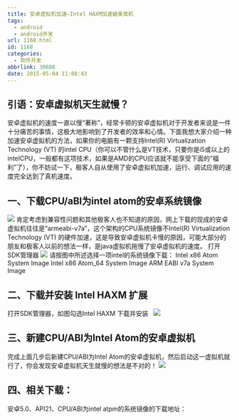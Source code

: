 ```yaml
---
title: 安卓虚拟机加速—Intel HAXM加速媲美真机
tags:
  - android
  - android开发
url: 1168.html
id: 1168
categories:
  - 软件开发
abbrlink: 38688
date: 2015-05-04 11:08:43
---
```


引语：安卓虚拟机天生就慢？
-------------

安卓虚拟机的速度一直以慢“著称”，经常卡顿的安卓虚拟机对于开发者来说是一件十分痛苦的事情，这极大地影响到了开发者的效率和心情。下面我想大家介绍一种加速安卓虚拟机的方法，如果你的电脑有一颗支持Intel(R) Virtualization Technology (VT) 的intel CPU（你可以不管什么是VT技术，只要你是i5或以上的intelCPU，一般都有这项技术，如果是AMD的CPU应该就不能享受下面的“福利”了），你不妨试一下，极客人自从使用了安卓虚拟机加速，运行、调试应用的速度完全达到了真机速度。

一、下载CPU/aBI为intel atom的安卓系统镜像
-----------------------------

[![](http://wangbaiyuan.cn/wp-content/uploads/2015/05/image_thumb1.png)](http://wangbaiyuan.cn/wp-content/uploads/2015/05/image1.png) 肯定考虑到兼容性问题和其他极客人也不知道的原因，网上下载的现成的安卓虚拟机往往是“armeabi-v7a”，这个架构的CPU系统镜像不Intel(R) Virtualization Technology (VT) 的硬件加速，这是导致安卓虚拟机卡慢的原因，可能大部分的朋友和极客人以前的想法一样，是java虚拟机拖慢了安卓虚拟机的速度。 打开SDK管理器 [![](http://wangbaiyuan.cn/wp-content/uploads/2015/05/image_thumb2.png)](http://wangbaiyuan.cn/wp-content/uploads/2015/05/image2.png) 请按图中所述选择一项intel的系统镜像下载： Intel x86 Atom System Image Intel x86 Atom_64 System Image ARM EABI v7a System Image

二、下载并安装 Intel HAXM 扩展
---------------------

打开SDK管理器，如图勾选Intel HAXM 下载并安装   [![](http://wangbaiyuan.cn/wp-content/uploads/2015/05/image_thumb3.png)](http://wangbaiyuan.cn/wp-content/uploads/2015/05/image3.png)

三、新建CPU/ABI为Intel Atom的安卓虚拟机
----------------------------

完成上面几步后新建CPU/ABI为Intel Atom的安卓虚拟机，然后启动这一虚拟机就行了，你会发现安卓虚拟机天生就慢的想法是不对的！ [![](http://wangbaiyuan.cn/wp-content/uploads/2015/05/image_thumb4.png)](http://wangbaiyuan.cn/wp-content/uploads/2015/05/image4.png)  

四、相关下载：
-------

安卓5.0、API21、CPU/ABI为intel atpm的系统镜像的下载地址：